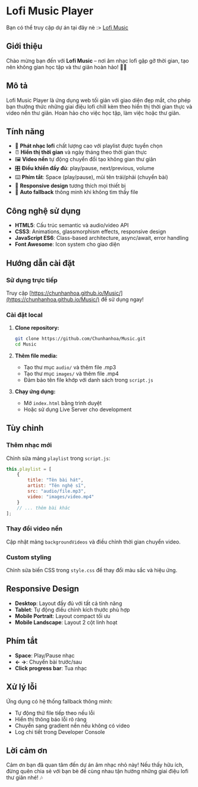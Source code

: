 # Lofi Music Player

Bạn có thể truy cập dự án tại đây nè :> [Lofi Music](https://chunhanhoa.github.io/Music/)

## Giới thiệu

Chào mừng bạn đến với **Lofi Music** – nơi âm nhạc lofi gặp gỡ thời gian, tạo nên không gian học tập và thư giãn hoàn hảo! 🎵✨

## Mô tả

Lofi Music Player là ứng dụng web tối giản với giao diện đẹp mắt, cho phép bạn thưởng thức những giai điệu lofi chill kèm theo hiển thị thời gian thực và video nền thư giãn. Hoàn hảo cho việc học tập, làm việc hoặc thư giãn.

## Tính năng

- 🎵 **Phát nhạc lofi** chất lượng cao với playlist được tuyển chọn
- ⏰ **Hiển thị thời gian** và ngày tháng theo thời gian thực
- 🖼️ **Video nền** tự động chuyển đổi tạo không gian thư giãn
- 🎛️ **Điều khiển đầy đủ**: play/pause, next/previous, volume
- ⌨️ **Phím tắt**: Space (play/pause), mũi tên trái/phải (chuyển bài)
- 📱 **Responsive design** tương thích mọi thiết bị
- 🔄 **Auto fallback** thông minh khi không tìm thấy file

## Công nghệ sử dụng

- **HTML5**: Cấu trúc semantic và audio/video API
- **CSS3**: Animations, glassmorphism effects, responsive design
- **JavaScript ES6**: Class-based architecture, async/await, error handling
- **Font Awesome**: Icon system cho giao diện

## Hướng dẫn cài đặt

### Sử dụng trực tiếp
Truy cập [https://chunhanhoa.github.io/Music/](https://chunhanhoa.github.io/Music/) để sử dụng ngay!

### Cài đặt local

1. **Clone repository:**
   ```bash
   git clone https://github.com/Chunhanhoa/Music.git
   cd Music
   ```

2. **Thêm file media:**
   - Tạo thư mục `audio/` và thêm file .mp3
   - Tạo thư mục `images/` và thêm file .mp4
   - Đảm bảo tên file khớp với danh sách trong `script.js`

3. **Chạy ứng dụng:**
   - Mở `index.html` bằng trình duyệt
   - Hoặc sử dụng Live Server cho development

## Tùy chỉnh

### Thêm nhạc mới
Chỉnh sửa mảng `playlist` trong `script.js`:
```javascript
this.playlist = [
    {
        title: "Tên bài hát",
        artist: "Tên nghệ sĩ", 
        src: "audio/file.mp3",
        video: "images/video.mp4"
    }
    // ... thêm bài khác
];
```

### Thay đổi video nền
Cập nhật mảng `backgroundVideos` và điều chỉnh thời gian chuyển video.

### Custom styling
Chỉnh sửa biến CSS trong `style.css` để thay đổi màu sắc và hiệu ứng.

## Responsive Design

- **Desktop**: Layout đầy đủ với tất cả tính năng
- **Tablet**: Tự động điều chỉnh kích thước phù hợp
- **Mobile Portrait**: Layout compact tối ưu
- **Mobile Landscape**: Layout 2 cột linh hoạt

## Phím tắt

- **Space**: Play/Pause nhạc
- **← →**: Chuyển bài trước/sau
- **Click progress bar**: Tua nhạc

## Xử lý lỗi

Ứng dụng có hệ thống fallback thông minh:
- Tự động thử file tiếp theo nếu lỗi
- Hiển thị thông báo lỗi rõ ràng
- Chuyển sang gradient nền nếu không có video
- Log chi tiết trong Developer Console


## Lời cảm ơn

Cảm ơn bạn đã quan tâm đến dự án âm nhạc nhỏ này! Nếu thấy hữu ích, đừng quên chia sẻ với bạn bè để cùng nhau tận hưởng những giai điệu lofi thư giãn nhé! 🎶
